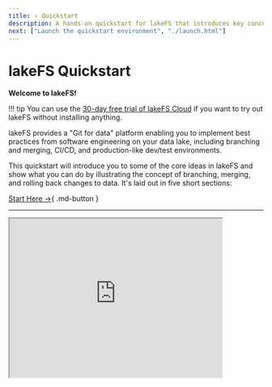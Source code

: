 ```yaml
---
title: ⭐ Quickstart
description: A hands-on quickstart for lakeFS that introduces key concepts including branching, merging, and rollback. 
next: ["Launch the quickstart environment", "./launch.html"]
---
```


# lakeFS Quickstart

**Welcome to lakeFS!**

!!! tip
    You can use the [30-day free trial of lakeFS Cloud](https://lakefs.cloud/register) if you want to try out lakeFS without installing anything. 

lakeFS provides a "Git for data" platform enabling you to implement best practices from software engineering on your data lake, including branching and merging, CI/CD, and production-like dev/test environments. 

This quickstart will introduce you to some of the core ideas in lakeFS and show what you can do by illustrating the concept of branching, merging, and rolling back changes to data. It's laid out in five short sections: 

[Start Here →](launch){ .md-button }

---

<iframe width="420" height="315" src="https://www.youtube.com/embed/R1r023CsTOw"></iframe>
